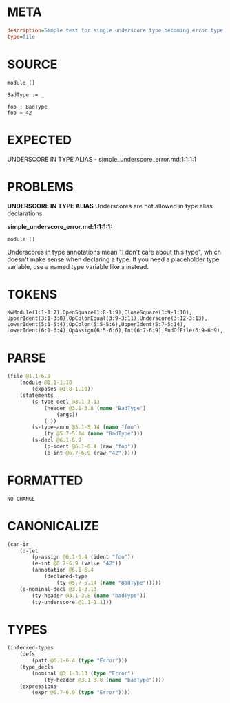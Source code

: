 # META
~~~ini
description=Simple test for single underscore type becoming error type
type=file
~~~
# SOURCE
~~~roc
module []

BadType := _

foo : BadType
foo = 42
~~~
# EXPECTED
UNDERSCORE IN TYPE ALIAS - simple_underscore_error.md:1:1:1:1
# PROBLEMS
**UNDERSCORE IN TYPE ALIAS**
Underscores are not allowed in type alias declarations.

**simple_underscore_error.md:1:1:1:1:**
```roc
module []
```


Underscores in type annotations mean "I don't care about this type", which doesn't make sense when declaring a type. If you need a placeholder type variable, use a named type variable like `a` instead.

# TOKENS
~~~zig
KwModule(1:1-1:7),OpenSquare(1:8-1:9),CloseSquare(1:9-1:10),
UpperIdent(3:1-3:8),OpColonEqual(3:9-3:11),Underscore(3:12-3:13),
LowerIdent(5:1-5:4),OpColon(5:5-5:6),UpperIdent(5:7-5:14),
LowerIdent(6:1-6:4),OpAssign(6:5-6:6),Int(6:7-6:9),EndOfFile(6:9-6:9),
~~~
# PARSE
~~~clojure
(file @1.1-6.9
	(module @1.1-1.10
		(exposes @1.8-1.10))
	(statements
		(s-type-decl @3.1-3.13
			(header @3.1-3.8 (name "BadType")
				(args))
			(_))
		(s-type-anno @5.1-5.14 (name "foo")
			(ty @5.7-5.14 (name "BadType")))
		(s-decl @6.1-6.9
			(p-ident @6.1-6.4 (raw "foo"))
			(e-int @6.7-6.9 (raw "42")))))
~~~
# FORMATTED
~~~roc
NO CHANGE
~~~
# CANONICALIZE
~~~clojure
(can-ir
	(d-let
		(p-assign @6.1-6.4 (ident "foo"))
		(e-int @6.7-6.9 (value "42"))
		(annotation @6.1-6.4
			(declared-type
				(ty @5.7-5.14 (name "BadType")))))
	(s-nominal-decl @3.1-3.13
		(ty-header @3.1-3.8 (name "badType"))
		(ty-underscore @1.1-1.1)))
~~~
# TYPES
~~~clojure
(inferred-types
	(defs
		(patt @6.1-6.4 (type "Error")))
	(type_decls
		(nominal @3.1-3.13 (type "Error")
			(ty-header @3.1-3.8 (name "badType"))))
	(expressions
		(expr @6.7-6.9 (type "Error"))))
~~~

